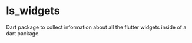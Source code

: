 # ls_widgets

Dart package to collect information about all the flutter widgets inside of a
dart package.
